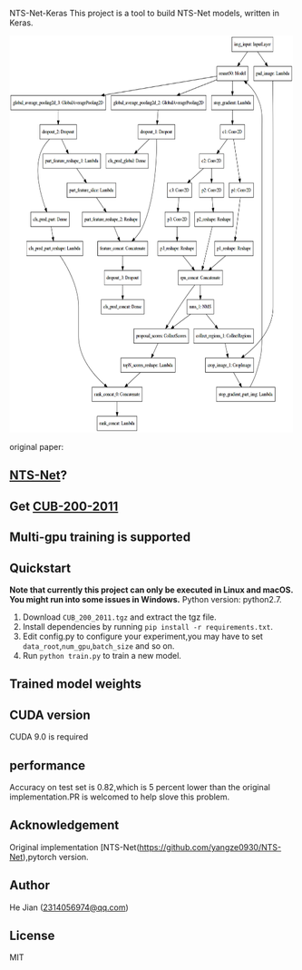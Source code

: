 NTS-Net-Keras
This project is a tool to build NTS-Net models, written in Keras.

<img width="500" height="700" src="model.png" alt="NTS-Net model"/>

original paper:<Learning to Navigate for Fine-grained Classification.>
## [NTS-Net](https://arxiv.org/abs/1809.00287?context=cs)?


## Get [CUB-200-2011](http://www.vision.caltech.edu/visipedia-data/CUB-200-2011/CUB_200_2011.tgz)


## Multi-gpu training is supported

## Quickstart
**Note that currently this project can only be executed in Linux and macOS. You might run into some issues in Windows.**
Python version: python2.7.
1. Download `CUB_200_2011.tgz` and extract the tgz file.
2. Install dependencies by running `pip install -r requirements.txt`.
3. Edit config.py to configure your experiment,you may have to set `data_root`,`num_gpu`,`batch_size` and so on.
4. Run `python train.py` to train a new model.


## Trained model weights


## CUDA version
CUDA 9.0 is required


## performance
Accuracy on test set is 0.82,which is 5 percent lower than the original implementation.PR is welcomed to help slove this problem.

## Acknowledgement

Original implementation
[NTS-Net(https://github.com/yangze0930/NTS-Net),pytorch version.

## Author
He Jian (2314056974@qq.com)

## License
MIT
